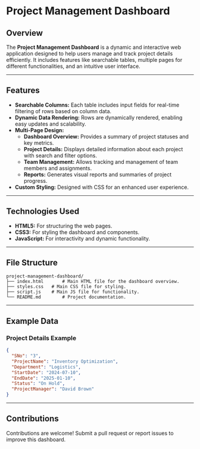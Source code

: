 # Project Management Dashboard

## Overview

The **Project Management Dashboard** is a dynamic and interactive web application designed to help users manage and track project details efficiently. It includes features like searchable tables, multiple pages for different functionalities, and an intuitive user interface.

---

## Features

- **Searchable Columns:** Each table includes input fields for real-time filtering of rows based on column data.
- **Dynamic Data Rendering:** Rows are dynamically rendered, enabling easy updates and scalability.
- **Multi-Page Design:**
  - **Dashboard Overview:** Provides a summary of project statuses and key metrics.
  - **Project Details:** Displays detailed information about each project with search and filter options.
  - **Team Management:** Allows tracking and management of team members and assignments.
  - **Reports:** Generates visual reports and summaries of project progress.
- **Custom Styling:** Designed with CSS for an enhanced user experience.

---

## Technologies Used

- **HTML5:** For structuring the web pages.
- **CSS3:** For styling the dashboard and components.
- **JavaScript:** For interactivity and dynamic functionality.

---

## File Structure

```
project-management-dashboard/
├── index.html       # Main HTML file for the dashboard overview.
├── styles.css   # Main CSS file for styling.
├── script.js    # Main JS file for functionality.
└── README.md        # Project documentation.
```

---

## Example Data

### Project Details Example
```json
{
  "SNo": "3",
  "ProjectName": "Inventory Optimization",
  "Department": "Logistics",
  "StartDate": "2024-07-10",
  "EndDate": "2025-01-10",
  "Status": "On Hold",
  "ProjectManager": "David Brown"
}
```

---

## Contributions

Contributions are welcome! Submit a pull request or report issues to improve this dashboard.

